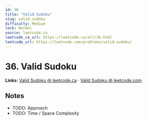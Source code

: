 ```yaml
--- 
id: 36
title: "Valid Sudoku"
slug: valid-sudoku
difficulty: Medium
lock: Normal
source: leetcode.ca
leetcode_ca_url: https://leetcode.ca/all/36.html
leetcode_url: https://leetcode.com/problems/valid-sudoku/
---
```


# 36. Valid Sudoku

**Links:** [Valid Sudoku @ leetcode.ca](https://leetcode.ca/all/36.html) · [Valid Sudoku @ leetcode.com](https://leetcode.com/problems/valid-sudoku/)

## Notes
- TODO: Approach
- TODO: Time / Space Complexity
